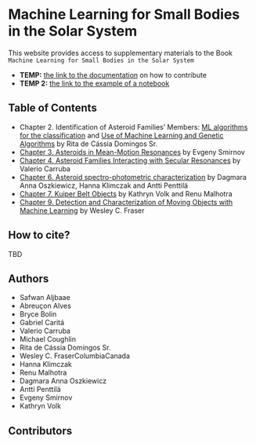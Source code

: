 # Machine Learning for Small Bodies in the Solar System

This website provides access to supplementary materials to the Book `Machine Learning for Small Bodies in the Solar System`

-   **TEMP:** [the link to the documentation](https://github.com/solar-system-ml/book) on how to contribute
-   **TEMP 2:** [the link to the example of a notebook](chapter3/example)

## Table of Contents

<!-- -   [Chapter 1. Machine Learning and Artificial Intelligence, an Overview]() by Valerio Carruba, Evgeny Smirnov, Dagmara Anna Oszkiewicz and Gabriel Caritá -->

-   Chapter 2. Identification of Asteroid Families’ Members: [ML algorithms for the classification](chapter2/ML_algorithms_classification) and [Use of Machine Learning and Genetic Algorithms](chapter2/ML_genetic_algorithms) by Rita de Cássia Domingos Sr.
-   [Chapter 3. Asteroids in Mean-Motion Resonances](chapter3/example) by Evgeny Smirnov
-   [Chapter 4. Asteroid Families Interacting with Secular Resonances](chapter4/CNN_ex) by Valerio Carruba
-   [Chapter 6. Asteroid spectro-photometric characterization](chapter6/Asteroid-spectral-classification-example) by Dagmara Anna Oszkiewicz, Hanna Klimczak and Antti Penttilä
-   [Chapter 7. Kuiper Belt Objects](chapter7/TNO-machine-learning-example) by Kathryn Volk and Renu Malhotra
-   [Chapter 9. Detection and Characterization of Moving Objects with Machine Learning](chapter9/cnn_mags_production) by Wesley C. Fraser
    <!-- -   [Chapter 5. Neural Networks in Celestial Dynamics: Capabilities, Advantages, and Challenges in Orbital Dynamics around Asteroids]() by Safwan Aljbaae -->
    <!-- -   [Chapter 8. Identification and Localization of cometary activity in Solar System Objects with Machine Learning]() by Bryce Bolin and Michael Coughlin -->
    <!-- -   [Chapter 10. Chaotic dynamics]() by Gabriel Caritá, Abreuçon Alves and Valerio Carruba -->
    <!-- -   [Chapter 11. Conclusions and Future Developments]() by Valerio Carruba, Evgeny Smirnov and Dagmara Anna Oszkiewicz -->

## How to cite?

TBD

## Authors

-   Safwan Aljbaae
-   Abreuçon Alves
-   Bryce Bolin
-   Gabriel Caritá
-   Valerio Carruba
-   Michael Coughlin
-   Rita de Cássia Domingos Sr.
-   Wesley C. FraserColumbiaCanada
-   Hanna Klimczak
-   Renu Malhotra
-   Dagmara Anna Oszkiewicz
-   Antti Penttilä
-   Evgeny Smirnov
-   Kathryn Volk

## Contributors

